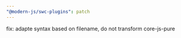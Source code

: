 ```yaml
---
"@modern-js/swc-plugins": patch
---
```


fix: adapte syntax based on filename, do not transform core-js-pure

